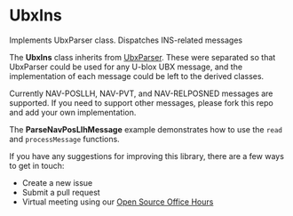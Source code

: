 # UbxIns
Implements UbxParser class. Dispatches INS-related messages

The **UbxIns** class inherits from [UbxParser](https://github.com/copperpunk-arduino/ubx-parser). These were separated so that UbxParser could be used for any U-blox UBX message, and the implementation of each message could be left to the derived classes.

Currently NAV-POSLLH, NAV-PVT, and NAV-RELPOSNED messages are supported. If you need to support other messages, please fork this repo and add your own implementation.

The **ParseNavPosLlhMessage** example demonstrates how to use the `read` and `processMessage` functions.

If you have any suggestions for improving this library, there are a few ways to get in touch:<br>

*   Create a new issue
*   Submit a pull request
*   Virtual meeting using our [Open Source Office Hours](https://www.copperpunk.com/service-page/open-source-office-hours)
